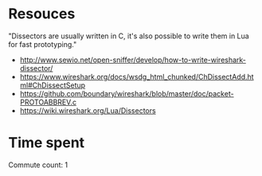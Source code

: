 # Resouces

"Dissectors are usually written in C, it's also possible to write them in Lua for fast prototyping."

- http://www.sewio.net/open-sniffer/develop/how-to-write-wireshark-dissector/
- https://www.wireshark.org/docs/wsdg_html_chunked/ChDissectAdd.html#ChDissectSetup
- https://github.com/boundary/wireshark/blob/master/doc/packet-PROTOABBREV.c
- https://wiki.wireshark.org/Lua/Dissectors

# Time spent
Commute count: 1
